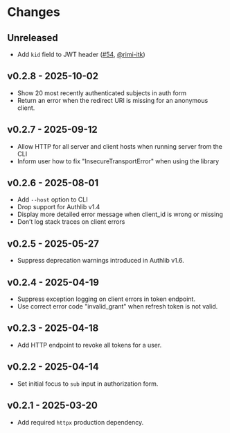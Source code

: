 # Changes

## Unreleased

- Add `kid` field to JWT header ([#54][], [@rimi-itk][])

[#54]: https://github.com/geigerzaehler/oidc-provider-mock/issues/54
[@rimi-itk]: https://github.com/rimi-itk

## v0.2.8 - 2025-10-02

- Show 20 most recently authenticated subjects in auth form
- Return an error when the redirect URI is missing for an anonymous client.

## v0.2.7 - 2025-09-12

- Allow HTTP for all server and client hosts when running server from the CLI
- Inform user how to fix "InsecureTransportError" when using the library

## v0.2.6 - 2025-08-01

- Add `--host` option to CLI
- Drop support for Authlib v1.4
- Display more detailed error message when client_id is wrong or missing
- Don’t log stack traces on client errors

## v0.2.5 - 2025-05-27

- Suppress deprecation warnings introduced in Authlib v1.6.

## v0.2.4 - 2025-04-19

- Suppress exception logging on client errors in token endpoint.
- Use correct error code "invalid_grant" when refresh token is not valid.

## v0.2.3 - 2025-04-18

- Add HTTP endpoint to revoke all tokens for a user.

## v0.2.2 - 2025-04-14

- Set initial focus to `sub` input in authorization form.

## v0.2.1 - 2025-03-20

- Add required `httpx` production dependency.
